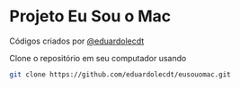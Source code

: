 # Projeto Eu Sou o Mac

Códigos criados por
[@eduardolecdt](https://instagram.com/eduardolecdt)

Clone o repositório em seu computador usando
```sh
git clone https://github.com/eduardolecdt/eusouomac.git
```
